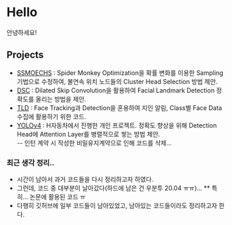 # Hello
안녕하세요!

## Projects
* [SSMOECHS](https://github.com/lee-jingu/SSMOECHS) : Spider Monkey Optimization을 확률 변화를 이용한 Sampling 기법으로 수정하여, 불연속 위치 노드들의 Cluster Head Selection 방법 제안.
* [DSC](https://github.com/lee-jingu/DSC) : Dilated Skip Convolution을 활용하여 Facial Landmark Detection 정확도를 올리는 방법을 제안.
* [TLD](https://github.com/lee-jingu/TLD) : Face Tracking과 Detection을 혼용하여 지인 알림, Class별 Face Data 수집에 활용하기 위한 코드.
* [YOLOv4](https://github.com/lee-jingu/lee-jing) : H자동차에서 진행한 개인 프로젝트. 정확도 향상을 위해 Detection Head에 Attention Layer를 병렬적으로 쌓는 방법 제안.<br>
-- 인턴 계약 시 작성한 비밀유지계약으로 인해 코드를 삭제...

### 최근 생각 정리..
* 시간이 남아서 과거 코드들을 다시 정리하고자 하였다.
* 그런데, 코드 중 대부분이 날아갔다(하드에 남은 건 우분투 20.04 ㅠㅠ)...
** 특히... 논문에 활용된 코드 ㅠ
* 다행히 깃허브에 일부 코드들이 남아있었고, 남아있는 코드들이라도 정리하고자 한다.
